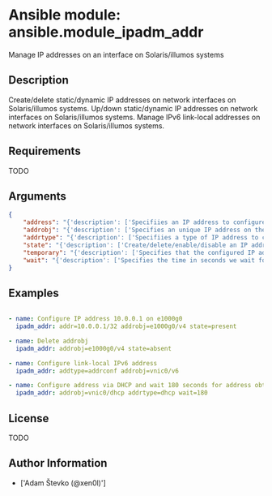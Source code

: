 # Ansible module: ansible.module_ipadm_addr


Manage IP addresses on an interface on Solaris/illumos systems

## Description

Create/delete static/dynamic IP addresses on network interfaces on Solaris/illumos systems.
Up/down static/dynamic IP addresses on network interfaces on Solaris/illumos systems.
Manage IPv6 link-local addresses on network interfaces on Solaris/illumos systems.

## Requirements

TODO

## Arguments

``` json
{
    "address": "{'description': ['Specifiies an IP address to configure in CIDR notation.'], 'required': False, 'aliases': ['addr']}",
    "addrobj": "{'description': ['Specifies an unique IP address on the system.'], 'required': True}",
    "addrtype": "{'description': ['Specifiies a type of IP address to configure.'], 'required': False, 'default': 'static', 'choices': ['static', 'dhcp', 'addrconf']}",
    "state": "{'description': ['Create/delete/enable/disable an IP address on the network interface.'], 'required': False, 'default': 'present', 'choices': ['absent', 'present', 'up', 'down', 'enabled', 'disabled', 'refreshed']}",
    "temporary": "{'description': ['Specifies that the configured IP address is temporary. Temporary IP addresses do not persist across reboots.'], 'required': False, 'default': False}",
    "wait": "{'description': ['Specifies the time in seconds we wait for obtaining address via DHCP.'], 'required': False, 'default': 60}",
}
```

## Examples


``` yaml

- name: Configure IP address 10.0.0.1 on e1000g0
  ipadm_addr: addr=10.0.0.1/32 addrobj=e1000g0/v4 state=present

- name: Delete addrobj
  ipadm_addr: addrobj=e1000g0/v4 state=absent

- name: Configure link-local IPv6 address
  ipadm_addr: addtype=addrconf addrobj=vnic0/v6

- name: Configure address via DHCP and wait 180 seconds for address obtaining
  ipadm_addr: addrobj=vnic0/dhcp addrtype=dhcp wait=180

```

## License

TODO

## Author Information
  - ['Adam Števko (@xen0l)']
